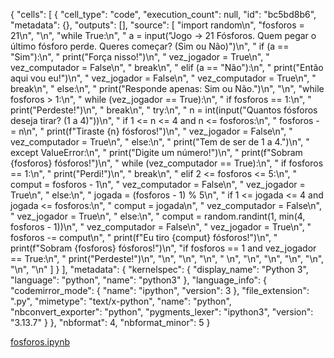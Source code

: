 {
 "cells": [
  {
   "cell_type": "code",
   "execution_count": null,
   "id": "bc5bd8b6",
   "metadata": {},
   "outputs": [],
   "source": [
    "import random\n",
    "fosforos = 21\n",
    "\n",
    "while True:\n",
    "    a = input(\"Jogo -> 21 Fósforos. Quem pegar o último fósforo perde. Queres começar? (Sim ou Não)\")\n",
    "    if (a == \"Sim\"):\n",
    "        print(\"Força nisso!\")\n",
    "        vez_jogador = True\n",
    "        vez_computador = False\n",
    "        break\n",
    "    elif (a == \"Não\"):\n",
    "        print(\"Então aqui vou eu!\")\n",
    "        vez_jogador = False\n",
    "        vez_computador = True\n",
    "        break\n",
    "    else:\n",
    "        print(\"Responde apenas: Sim ou Não.\")\n",
    "\n",
    "while fosforos > 1:\n",
    "    while (vez_jogador == True):\n",
    "            if fosforos == 1:\n",
    "                 print(\"Perdeste!\")\n",
    "                 break\n",
    "            try:\n",
    "                 n = int(input(\"Quantos fósforos deseja tirar? (1 a 4)\"))\n",
    "                 if 1 <= n <= 4 and n <= fosforos:\n",
    "                     fosforos -= n\n",
    "                     print(f\"Tiraste {n} fósforos!\")\n",
    "                     vez_jogador = False\n",
    "                     vez_computador = True\n",
    "                 else:\n",
    "                     print(\"Tem de ser de 1 a 4.\")\n",
    "            except ValueError:\n",
    "                 print(\"Digite um número!\")\n",
    "            print(f\"Sobram {fosforos} fósforos!\")\n",
    "    while (vez_computador == True):\n",
    "            if fosforos == 1:\n",
    "                print(\"Perdi!\")\n",
    "                break\n",
    "            elif 2 <= fosforos <= 5:\n",
    "                comput = fosforos - 1\n",
    "                vez_computador = False\n",
    "                vez_jogador = True\n",
    "            else:\n",
    "               jogada = (fosforos - 1) % 5\n",
    "               if 1 <= jogada <= 4 and jogada <= fosforos:\n",
    "                    comput = jogada\n",
    "                    vez_computador = False\n",
    "                    vez_jogador = True\n",
    "               else:\n",
    "                   comput = random.randint(1, min(4, fosforos - 1))\n",
    "                   vez_computador = False\n",
    "                   vez_jogador = True\n",
    "            fosforos -= comput\n",
    "            print(f\"Eu tiro {comput} fósforos!\")\n",
    "            print(f\"Sobram {fosforos} fósforos!\")\n",
    "if fosforos == 1 and vez_jogador == True:\n",
    "     print(\"Perdeste!\")\n",
    "\n",
    "\n",
    "\n",
    "    \n",
    "\n",
    "\n",
    "\n",
    "\n",
    "\n",
    "\n"
   ]
  }
 ],
 "metadata": {
  "kernelspec": {
   "display_name": "Python 3",
   "language": "python",
   "name": "python3"
  },
  "language_info": {
   "codemirror_mode": {
    "name": "ipython",
    "version": 3
   },
   "file_extension": ".py",
   "mimetype": "text/x-python",
   "name": "python",
   "nbconvert_exporter": "python",
   "pygments_lexer": "ipython3",
   "version": "3.13.7"
  }
 },
 "nbformat": 4,
 "nbformat_minor": 5
}

[fosforos.ipynb](https://github.com/user-attachments/files/22602247/fosforos.ipynb)
